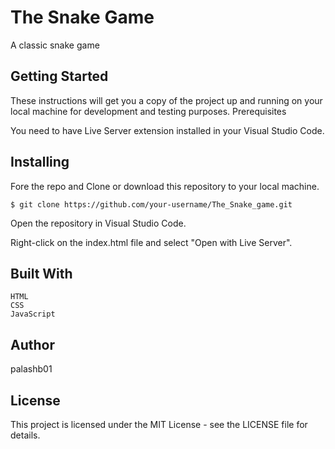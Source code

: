# The Snake Game

A classic snake game

## Getting Started

These instructions will get you a copy of the project up and running on your local machine for development and testing purposes.
Prerequisites

You need to have Live Server extension installed in your Visual Studio Code.
## Installing

  Fore the repo and Clone or download this repository to your local machine.


    $ git clone https://github.com/your-username/The_Snake_game.git

  Open the repository in Visual Studio Code.

  Right-click on the index.html file and select "Open with Live Server".


## Built With

    HTML
    CSS
    JavaScript

## Author

palashb01
## License

This project is licensed under the MIT License - see the LICENSE file for details.
